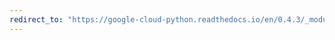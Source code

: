 ```yaml
---
redirect_to: "https://google-cloud-python.readthedocs.io/en/0.4.3/_modules/gcloud/datastore/batch.html"
---
```

